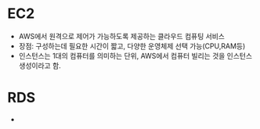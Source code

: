 # EC2

- AWS에서 원격으로 제어가 가능하도록 제공하는 클라우드 컴퓨팅 서비스
- 장점: 구성하는데 필요한 시간이 짧고, 다양한 운영체제 선택 가능(CPU,RAM등)
- 인스턴스는 1대의 컴퓨터를 의미하는 단위, AWS에서 컴퓨터 빌리는 것을 인스턴스 생성이라고 함.

# RDS

-
